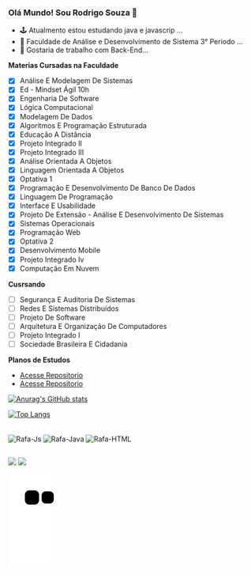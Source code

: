 ### Olá Mundo! Sou Rodrigo Souza 👋

- 🕹 Atualmento estou estudando java e javascrip ...
- 📖 Faculdade de Análise e Desenvolvimento de Sistema 3° Periodo ...
- 🤞 Gostaria de trabalho com Back-End...

**Materias Cursadas na Faculdade**

- [X] Análise E Modelagem De Sistemas	
- [X]	Ed - Mindset Ágil	 10h	
- [X]	Engenharia De Software	
- [X] Lógica Computacional	
- [X]	Modelagem De Dados	
- [X]	Algoritmos E Programação Estruturada	
- [X]	Educação A Distância	 
- [X]	Projeto Integrado II 
- [X] Projeto Integrado III
- [X]	Análise Orientada A Objetos	
- [X]	Linguagem Orientada A Objetos
- [X]	Optativa 1	
- [X]	Programação E Desenvolvimento De Banco De Dados	 
- [X]	Linguagem De Programação	
- [X] Interface E Usabilidade	 
- [X]	Projeto De Extensão - Análise E Desenvolvimento De Sistemas	
- [X]	Sistemas Operacionais	 
- [X]	Programação Web	 
- [X]	Optativa 2	 
- [X]	Desenvolvimento Mobile	
- [X]	Projeto Integrado Iv	 
- [X]	Computação Em Nuvem 

**Cusrsando**

- [ ]	Segurança E Auditoria De Sistemas	
- [ ]	Redes E Sistemas Distribuídos	 
- [ ]	Projeto De Software	
- [ ]	Arquitetura E Organização De Computadores	
- [ ]	Projeto Integrado I	
- [ ]	Sociedade Brasileira E Cidadania	 	

**Planos de Estudos**

- [Acesse Repositorio](https://github.com/Hub-Rodrigo/Plano-de-Estudos-Java)
- [Acesse Repositorio](https://github.com/Hub-Rodrigo/Plano_de_Estudo_JavaScript)

[![Anurag's GitHub stats](https://github-readme-stats.vercel.app/api?username=Hub-Rodrigo&show_icons=true&theme=gruvbox)](https://github.com/Hub-Rodrigo/github-readme-stats)

[![Top Langs](https://github-readme-stats.vercel.app/api/top-langs/?username=Hub-Rodrigo&hide_progress=true&theme=gruvbox)](https://github.com/Hub-Rodrigo/github-readme-stats)

<div style="display: inline_block"><br>
  <img align="center" alt="Rafa-Js" height="30" width="40" src="https://cdn.jsdelivr.net/gh/devicons/devicon/icons/javascript/javascript-original.svg" />
  <img align="center" alt="Rafa-Java" height="30" width="40" src="https://cdn.jsdelivr.net/gh/devicons/devicon/icons/java/java-original-wordmark.svg" />
  <img align="center" alt="Rafa-HTML" height="30" width="40" src="https://cdn.jsdelivr.net/gh/devicons/devicon/icons/html5/html5-original-wordmark.svg" />
                  
</div>

##

<div> 
  <a href = "mailto:dev.rodrigosf@gmail.com"><img src="https://img.shields.io/badge/-Gmail-%23333?style=for-the-badge&logo=gmail&logoColor=white" target="_blank"></a>
  <a href="https://www.linkedin.com/in/rodrigo-souza-7b8807250/" target="_blank"><img src="https://img.shields.io/badge/-LinkedIn-%230077B5?style=for-the-badge&logo=linkedin&logoColor=white" target="_blank"></a> 
  
   
   
   ![Snake animation](https://github.com/Hub-Rodrigo/Hub-Rodrigo/blob/output/github-contribution-grid-snake.svg)
 

 
